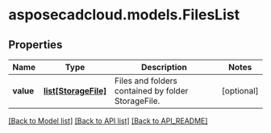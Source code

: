 # asposecadcloud.models.FilesList

## Properties
Name | Type | Description | Notes
------------ | ------------- | ------------- | -------------
**value** | [**list[StorageFile]**](StorageFile.md) | Files and folders contained by folder StorageFile. | [optional] 

[[Back to Model list]](API_README.md#documentation-for-models) [[Back to API list]](API_README.md#documentation-for-api-endpoints) [[Back to API_README]](API_README.md)


